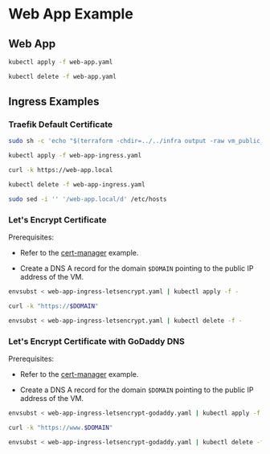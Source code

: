 # Web App Example

## Web App

```bash
kubectl apply -f web-app.yaml
```

```bash
kubectl delete -f web-app.yaml
```

## Ingress Examples

### Traefik Default Certificate

```bash
sudo sh -c 'echo "$(terraform -chdir=../../infra output -raw vm_public_ip) web-app.local" >> /etc/hosts'
```

```bash
kubectl apply -f web-app-ingress.yaml
```

```bash
curl -k https://web-app.local
```

```bash
kubectl delete -f web-app-ingress.yaml
```

```bash
sudo sed -i '' '/web-app.local/d' /etc/hosts
```

### Let's Encrypt Certificate

Prerequisites:

- Refer to the [cert-manager](../cert-manager) example.

- Create a DNS A record for the domain `$DOMAIN` pointing to the public IP address of the VM.

```bash
envsubst < web-app-ingress-letsencrypt.yaml | kubectl apply -f -
```

```bash
curl -k "https://$DOMAIN"
```

```bash
envsubst < web-app-ingress-letsencrypt.yaml | kubectl delete -f -
```

### Let's Encrypt Certificate with GoDaddy DNS

Prerequisites:

- Refer to the [cert-manager](../cert-manager) example.

- Create a DNS A record for the domain `$DOMAIN` pointing to the public IP address of the VM.

```bash
envsubst < web-app-ingress-letsencrypt-godaddy.yaml | kubectl apply -f -
```

```bash
curl -k "https://www.$DOMAIN"
```

```bash
envsubst < web-app-ingress-letsencrypt-godaddy.yaml | kubectl delete -f -
```
